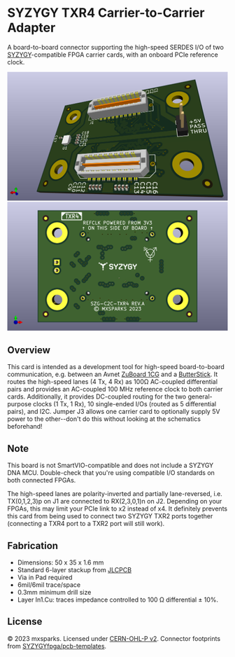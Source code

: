 #  SYZYGY TXR4 Carrier-to-Carrier Adapter

A board-to-board connector supporting the high-speed SERDES I/O of two [SYZYGY](https://syzygyfpga.io)-compatible FPGA carrier cards, with an onboard PCIe reference clock.

![alt-text](images/szg-c2c-txr4-bottom.png "Rendering of the component side of a populated SZG-C2C-TXR4 rev.A board")
![alt-text](images/szg-c2c-txr4-top.png "Rendering of the backside of a populated SZG-C2C-TXR4 rev.A board")

## Overview

This card is intended as a development tool for high-speed board-to-board communication, e.g. between an Avnet [ZuBoard 1CG](https://www.avnet.com/wps/portal/us/products/avnet-boards/avnet-board-families/zuboard-1cg/zuboard-1cg) and a [ButterStick](https://github.com/butterstick-fpga/butterstick-hardware/blob/main/README.md). It routes the high-speed lanes (4 Tx, 4 Rx) as 100Ω AC-coupled differential pairs and provides an AC-coupled 100 MHz reference clock to both carrier cards. Additionally, it provides DC-coupled routing for the two general-purpose clocks (1 Tx, 1 Rx), 10 single-ended I/Os (routed as 5 differential pairs), and I2C. Jumper J3 allows one carrier card to optionally supply 5V power to the other--don't do this without looking at the schematics beforehand!

## Note

This board is not SmartVIO-compatible and does not include a SYZYGY DNA MCU. Double-check that you're using compatible I/O standards on both connected FPGAs.

The high-speed lanes are polarity-inverted and partially lane-reversed, i.e. TX(0,1,2,3)p on J1 are connected to RX(2,3,0,1)n on J2. Depending on your FPGAs, this may limit your PCIe link to x2 instead of x4. It definitely prevents this card from being used to connect two SYZYGY TXR2 ports together (connecting a TXR4 port to a TXR2 port will still work).

## Fabrication

- Dimensions: 50 x 35 x 1.6 mm
- Standard 6-layer stackup from [JLCPCB](https://jlcpcb.com)
- Via in Pad required
- 6mil/6mil trace/space
- 0.3mm minimum drill size
- Layer In1.Cu: traces impedance controlled to 100 Ω differential ± 10%.

## License

© 2023 mxsparks. Licensed under [CERN-OHL-P v2](https://ohwr.org/cern_ohl_p_v2.txt). Connector footprints from [SYZYGYfpga/pcb-templates](https://github.com/SYZYGYfpga/pcb-templates).
